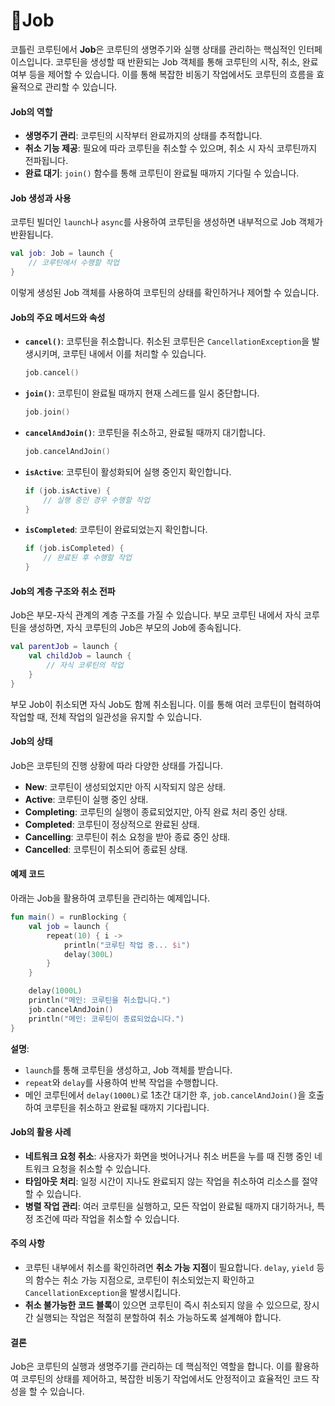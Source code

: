 # Job

코틀린 코루틴에서 **Job**은 코루틴의 생명주기와 실행 상태를 관리하는 핵심적인 인터페이스입니다. 코루틴을 생성할 때 반환되는 Job 객체를 통해 코루틴의 시작, 취소, 완료 여부 등을 제어할 수 있습니다. 이를 통해 복잡한 비동기 작업에서도 코루틴의 흐름을 효율적으로 관리할 수 있습니다.

#### Job의 역할

* **생명주기 관리**: 코루틴의 시작부터 완료까지의 상태를 추적합니다.
* **취소 기능 제공**: 필요에 따라 코루틴을 취소할 수 있으며, 취소 시 자식 코루틴까지 전파됩니다.
* **완료 대기**: `join()` 함수를 통해 코루틴이 완료될 때까지 기다릴 수 있습니다.

#### Job 생성과 사용

코루틴 빌더인 `launch`나 `async`를 사용하여 코루틴을 생성하면 내부적으로 Job 객체가 반환됩니다.

```kotlin
val job: Job = launch {
    // 코루틴에서 수행할 작업
}
```

이렇게 생성된 Job 객체를 사용하여 코루틴의 상태를 확인하거나 제어할 수 있습니다.

#### Job의 주요 메서드와 속성

*   **`cancel()`**: 코루틴을 취소합니다. 취소된 코루틴은 `CancellationException`을 발생시키며, 코루틴 내에서 이를 처리할 수 있습니다.

    ```kotlin
    job.cancel()
    ```
*   **`join()`**: 코루틴이 완료될 때까지 현재 스레드를 일시 중단합니다.

    ```kotlin
    job.join()
    ```
*   **`cancelAndJoin()`**: 코루틴을 취소하고, 완료될 때까지 대기합니다.

    ```kotlin
    job.cancelAndJoin()
    ```
*   **`isActive`**: 코루틴이 활성화되어 실행 중인지 확인합니다.

    ```kotlin
    if (job.isActive) {
        // 실행 중인 경우 수행할 작업
    }
    ```
*   **`isCompleted`**: 코루틴이 완료되었는지 확인합니다.

    ```kotlin
    if (job.isCompleted) {
        // 완료된 후 수행할 작업
    }
    ```

#### Job의 계층 구조와 취소 전파

Job은 부모-자식 관계의 계층 구조를 가질 수 있습니다. 부모 코루틴 내에서 자식 코루틴을 생성하면, 자식 코루틴의 Job은 부모의 Job에 종속됩니다.

```kotlin
val parentJob = launch {
    val childJob = launch {
        // 자식 코루틴의 작업
    }
}
```

부모 Job이 취소되면 자식 Job도 함께 취소됩니다. 이를 통해 여러 코루틴이 협력하여 작업할 때, 전체 작업의 일관성을 유지할 수 있습니다.

#### Job의 상태

Job은 코루틴의 진행 상황에 따라 다양한 상태를 가집니다.

* **New**: 코루틴이 생성되었지만 아직 시작되지 않은 상태.
* **Active**: 코루틴이 실행 중인 상태.
* **Completing**: 코루틴의 실행이 종료되었지만, 아직 완료 처리 중인 상태.
* **Completed**: 코루틴이 정상적으로 완료된 상태.
* **Cancelling**: 코루틴이 취소 요청을 받아 종료 중인 상태.
* **Cancelled**: 코루틴이 취소되어 종료된 상태.

#### 예제 코드

아래는 Job을 활용하여 코루틴을 관리하는 예제입니다.

```kotlin
fun main() = runBlocking {
    val job = launch {
        repeat(10) { i ->
            println("코루틴 작업 중... $i")
            delay(300L)
        }
    }

    delay(1000L)
    println("메인: 코루틴을 취소합니다.")
    job.cancelAndJoin()
    println("메인: 코루틴이 종료되었습니다.")
}
```

**설명**:

* `launch`를 통해 코루틴을 생성하고, Job 객체를 받습니다.
* `repeat`와 `delay`를 사용하여 반복 작업을 수행합니다.
* 메인 코루틴에서 `delay(1000L)`로 1초간 대기한 후, `job.cancelAndJoin()`을 호출하여 코루틴을 취소하고 완료될 때까지 기다립니다.

#### Job의 활용 사례

* **네트워크 요청 취소**: 사용자가 화면을 벗어나거나 취소 버튼을 누를 때 진행 중인 네트워크 요청을 취소할 수 있습니다.
* **타임아웃 처리**: 일정 시간이 지나도 완료되지 않는 작업을 취소하여 리소스를 절약할 수 있습니다.
* **병렬 작업 관리**: 여러 코루틴을 실행하고, 모든 작업이 완료될 때까지 대기하거나, 특정 조건에 따라 작업을 취소할 수 있습니다.

#### 주의 사항

* 코루틴 내부에서 취소를 확인하려면 **취소 가능 지점**이 필요합니다. `delay`, `yield` 등의 함수는 취소 가능 지점으로, 코루틴이 취소되었는지 확인하고 `CancellationException`을 발생시킵니다.
* **취소 불가능한 코드 블록**이 있으면 코루틴이 즉시 취소되지 않을 수 있으므로, 장시간 실행되는 작업은 적절히 분할하여 취소 가능하도록 설계해야 합니다.

#### 결론

Job은 코루틴의 실행과 생명주기를 관리하는 데 핵심적인 역할을 합니다. 이를 활용하여 코루틴의 상태를 제어하고, 복잡한 비동기 작업에서도 안정적이고 효율적인 코드 작성을 할 수 있습니다.
